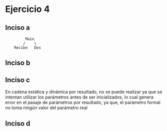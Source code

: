 # Ejercicio 4

## Inciso a
             Main
            /    \
        Recibe   Dos

## Inciso b

## Inciso c
En cadena estática y dinámica por resultado, no se puede realizar ya que se intentan utilizar los parámetros antes de ser inicializados, lo cual genera error en el pasaje de parámetros por resultado, ya que, el parámetro formal no toma ningún valor del parámetro real 

## Inciso d